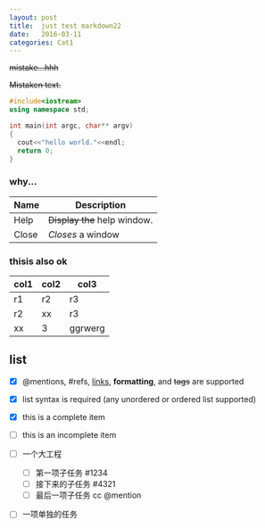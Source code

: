 ```yaml
---
layout: post
title:  just test markdown22
date:   2016-03-11
categories: Cat1
---
```


~~mistake...hhh~~

~~Mistaken text.~~

```cpp
#include<iostream>
using namespace std;

int main(int argc, char** argv)
{
  cout<<"hello world."<<endl;
  return 0;
}
```

### why...


| Name | Description          |
| ------------- | ----------- |
| Help      | ~~Display the~~ help window.|
| Close     | _Closes_ a window     |

### thisis also ok
| col1 | col2 | col3 |
| ------ | ------ | ------ |
| r1 | r2 | r3 |
| r2 | xx | r3 |
| xx | 3 | ggrwerg |

## list
- [x] @mentions, #refs, [links](), **formatting**, and <del>tags</del> are supported
- [x] list syntax is required (any unordered or ordered list supported)
- [x] this is a complete item
- [ ] this is an incomplete item

- [ ] 一个大工程
  - [ ] 第一项子任务 #1234
  - [ ] 接下来的子任务 #4321
  - [ ] 最后一项子任务 cc @mention
- [ ] 一项单独的任务
